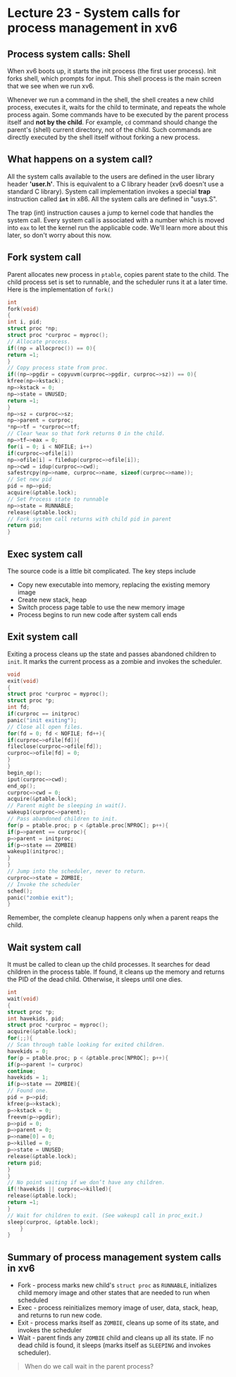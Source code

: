 # Lecture 23 - System calls for process management in xv6

## Process system calls: Shell

When xv6 boots up, it starts the init process (the first user process). Init forks shell, which prompts for input. This shell process is the main screen that we see when we run xv6.

Whenever we run a command in the shell, the shell creates a new child process, executes it, waits for the child to terminate, and repeats the whole process again. Some commands have to be executed by the parent process itself and **not by the child**. For example, `cd` command should change the parent's (shell) current directory, not of the child. Such commands are directly executed by the shell itself without forking a new process.

## What happens on a system call?

All the system calls available to the users are defined in the user library header **'user.h'**. This is equivalent to a C library header (xv6 doesn't use a standard C library). System call implementation invokes a special **trap** instruction called **`int`** in x86. All the system calls are defined in "usys.S".

The trap (int) instruction causes a jump to kernel code that handles the system call. Every system call is associated with a number which is moved into `eax` to let the kernel run the applicable code. We'll learn more about this later, so don't worry about this now.

## Fork system call

Parent allocates new process in `ptable`, copies parent state to the child. The child process set is set to runnable, and the scheduler runs it at a later time. Here is the implementation of `fork()`

```c
int
fork(void)
{
int i, pid;
struct proc *np;
struct proc *curproc = myproc();
// Allocate process.
if((np = allocproc()) == 0){
return −1;
}
// Copy process state from proc.
if((np−>pgdir = copyuvm(curproc−>pgdir, curproc−>sz)) == 0){
kfree(np−>kstack);
np−>kstack = 0;
np−>state = UNUSED;
return −1;
}
np−>sz = curproc−>sz;
np−>parent = curproc;
*np−>tf = *curproc−>tf;
// Clear %eax so that fork returns 0 in the child.
np−>tf−>eax = 0;
for(i = 0; i < NOFILE; i++)
if(curproc−>ofile[i])
np−>ofile[i] = filedup(curproc−>ofile[i]);
np−>cwd = idup(curproc−>cwd);
safestrcpy(np−>name, curproc−>name, sizeof(curproc−>name));
// Set new pid
pid = np−>pid;
acquire(&ptable.lock);
// Set Process state to runnable
np−>state = RUNNABLE;
release(&ptable.lock);
// Fork system call returns with child pid in parent
return pid;
}
```

## Exec system call

The source code is a little bit complicated. The key steps include

- Copy new executable into memory, replacing the existing memory image
- Create new stack, heap
- Switch process page table to use the new memory image
- Process begins to run new code after system call ends

## Exit system call

Exiting a process cleans up the state and passes abandoned children to `init`. It marks the current process as a zombie and invokes the scheduler.

```c
void
exit(void)
{
struct proc *curproc = myproc();
struct proc *p;
int fd;
if(curproc == initproc)
panic("init exiting");
// Close all open files.
for(fd = 0; fd < NOFILE; fd++){
if(curproc−>ofile[fd]){
fileclose(curproc−>ofile[fd]);
curproc−>ofile[fd] = 0;
}
}
begin_op();
iput(curproc−>cwd);
end_op();
curproc−>cwd = 0;
acquire(&ptable.lock);
// Parent might be sleeping in wait().
wakeup1(curproc−>parent);
// Pass abandoned children to init.
for(p = ptable.proc; p < &ptable.proc[NPROC]; p++){
if(p−>parent == curproc){
p−>parent = initproc;
if(p−>state == ZOMBIE)
wakeup1(initproc);
}
}
// Jump into the scheduler, never to return.
curproc−>state = ZOMBIE;
// Invoke the scheduler
sched();
panic("zombie exit");
}
```

Remember, the complete cleanup happens only when a parent reaps the child.

## Wait system call

It must be called to clean up the child processes. It searches for dead children in the process table. If found, it cleans up the memory and returns the PID of the dead child. Otherwise, it sleeps until one dies.

```c
int
wait(void)
{
struct proc *p;
int havekids, pid;
struct proc *curproc = myproc();
acquire(&ptable.lock);
for(;;){
// Scan through table looking for exited children.
havekids = 0;
for(p = ptable.proc; p < &ptable.proc[NPROC]; p++){
if(p−>parent != curproc)
continue;
havekids = 1;
if(p−>state == ZOMBIE){
// Found one.
pid = p−>pid;
kfree(p−>kstack);
p−>kstack = 0;
freevm(p−>pgdir);
p−>pid = 0;
p−>parent = 0;
p−>name[0] = 0;
p−>killed = 0;
p−>state = UNUSED;
release(&ptable.lock);
return pid;
}
}
// No point waiting if we don’t have any children.
if(!havekids || curproc−>killed){
release(&ptable.lock);
return −1;
}
// Wait for children to exit. (See wakeup1 call in proc_exit.)
sleep(curproc, &ptable.lock);
    }
}
```

## Summary of process management system calls in xv6

- Fork - process marks new child's `struct proc` as `RUNNABLE`, initializes child memory image and other states that are needed to run when scheduled
- Exec - process reinitializes memory image of user, data, stack, heap, and returns to run new code.
- Exit - process marks itself as `ZOMBIE`, cleans up some of its state, and invokes the scheduler
- Wait - parent finds any `ZOMBIE` child and cleans up all its state. IF no dead child is found, it sleeps (marks itself as `SLEEPING` and invokes scheduler).

> When do we call wait in the parent process?